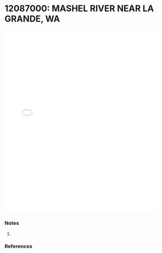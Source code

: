 # 12087000: MASHEL RIVER NEAR LA GRANDE, WA

<iframe src="/_static/stations/12087000_fdc.html" width="100%" height="600" frameborder="0"></iframe>

### Notes
1. 

### References

